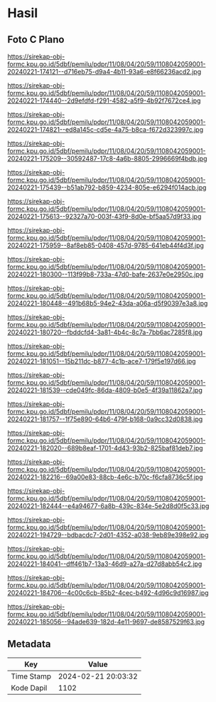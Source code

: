 # Hasil

## Foto C Plano

https://sirekap-obj-formc.kpu.go.id/5dbf/pemilu/pdpr/11/08/04/20/59/1108042059001-20240221-174121--d716eb75-d9a4-4b11-93a6-e8f66236acd2.jpg

https://sirekap-obj-formc.kpu.go.id/5dbf/pemilu/pdpr/11/08/04/20/59/1108042059001-20240221-174440--2d9efdfd-f291-4582-a5f9-4b92f7672ce4.jpg

https://sirekap-obj-formc.kpu.go.id/5dbf/pemilu/pdpr/11/08/04/20/59/1108042059001-20240221-174821--ed8a145c-cd5e-4a75-b8ca-f672d323997c.jpg

https://sirekap-obj-formc.kpu.go.id/5dbf/pemilu/pdpr/11/08/04/20/59/1108042059001-20240221-175209--30592487-17c8-4a6b-8805-2996669f4bdb.jpg

https://sirekap-obj-formc.kpu.go.id/5dbf/pemilu/pdpr/11/08/04/20/59/1108042059001-20240221-175439--b51ab792-b859-4234-805e-e6294f014acb.jpg

https://sirekap-obj-formc.kpu.go.id/5dbf/pemilu/pdpr/11/08/04/20/59/1108042059001-20240221-175613--92327a70-003f-43f9-8d0e-bf5aa57d9f33.jpg

https://sirekap-obj-formc.kpu.go.id/5dbf/pemilu/pdpr/11/08/04/20/59/1108042059001-20240221-175959--8af8eb85-0408-457d-9785-641eb44f4d3f.jpg

https://sirekap-obj-formc.kpu.go.id/5dbf/pemilu/pdpr/11/08/04/20/59/1108042059001-20240221-180300--113f99b8-733a-47d0-bafe-2637e0e2950c.jpg

https://sirekap-obj-formc.kpu.go.id/5dbf/pemilu/pdpr/11/08/04/20/59/1108042059001-20240221-180448--491b68b5-94e2-43da-a06a-d5f90397e3a8.jpg

https://sirekap-obj-formc.kpu.go.id/5dbf/pemilu/pdpr/11/08/04/20/59/1108042059001-20240221-180720--fbddcfd4-3a81-4b4c-8c7a-7bb6ac7285f8.jpg

https://sirekap-obj-formc.kpu.go.id/5dbf/pemilu/pdpr/11/08/04/20/59/1108042059001-20240221-181051--15b211dc-b877-4c1b-ace7-179f5e197d66.jpg

https://sirekap-obj-formc.kpu.go.id/5dbf/pemilu/pdpr/11/08/04/20/59/1108042059001-20240221-181539--cde049fc-86da-4809-b0e5-4f39a11862a7.jpg

https://sirekap-obj-formc.kpu.go.id/5dbf/pemilu/pdpr/11/08/04/20/59/1108042059001-20240221-181757--1f75e890-64b6-479f-b168-0a9cc32d0838.jpg

https://sirekap-obj-formc.kpu.go.id/5dbf/pemilu/pdpr/11/08/04/20/59/1108042059001-20240221-182020--689b8eaf-1701-4d43-93b2-825baf81deb7.jpg

https://sirekap-obj-formc.kpu.go.id/5dbf/pemilu/pdpr/11/08/04/20/59/1108042059001-20240221-182216--69a00e83-88cb-4e6c-b70c-f6cfa8736c5f.jpg

https://sirekap-obj-formc.kpu.go.id/5dbf/pemilu/pdpr/11/08/04/20/59/1108042059001-20240221-182444--e4a94677-6a8b-439c-834e-5e2d8d0f5c33.jpg

https://sirekap-obj-formc.kpu.go.id/5dbf/pemilu/pdpr/11/08/04/20/59/1108042059001-20240221-194729--bdbacdc7-2d01-4352-a038-9eb89e398e92.jpg

https://sirekap-obj-formc.kpu.go.id/5dbf/pemilu/pdpr/11/08/04/20/59/1108042059001-20240221-184041--dff461b7-13a3-46d9-a27a-d27d8abb54c2.jpg

https://sirekap-obj-formc.kpu.go.id/5dbf/pemilu/pdpr/11/08/04/20/59/1108042059001-20240221-184706--4c00c6cb-85b2-4cec-b492-4d96c9d16987.jpg

https://sirekap-obj-formc.kpu.go.id/5dbf/pemilu/pdpr/11/08/04/20/59/1108042059001-20240221-185056--94ade639-182d-4e11-9697-de8587529f63.jpg


## Metadata

| Key        | Value               |
| ---------- | ------------------- |
| Time Stamp | 2024-02-21 20:03:32 |
| Kode Dapil | 1102                |



